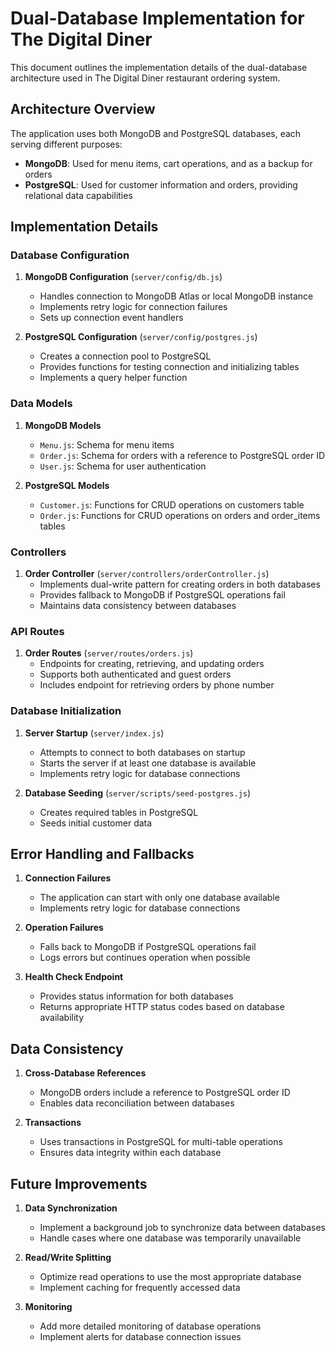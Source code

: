 # Dual-Database Implementation for The Digital Diner

This document outlines the implementation details of the dual-database architecture used in The Digital Diner restaurant ordering system.

## Architecture Overview

The application uses both MongoDB and PostgreSQL databases, each serving different purposes:

- **MongoDB**: Used for menu items, cart operations, and as a backup for orders
- **PostgreSQL**: Used for customer information and orders, providing relational data capabilities

## Implementation Details

### Database Configuration

1. **MongoDB Configuration** (`server/config/db.js`)
   - Handles connection to MongoDB Atlas or local MongoDB instance
   - Implements retry logic for connection failures
   - Sets up connection event handlers

2. **PostgreSQL Configuration** (`server/config/postgres.js`)
   - Creates a connection pool to PostgreSQL
   - Provides functions for testing connection and initializing tables
   - Implements a query helper function

### Data Models

1. **MongoDB Models**
   - `Menu.js`: Schema for menu items
   - `Order.js`: Schema for orders with a reference to PostgreSQL order ID
   - `User.js`: Schema for user authentication

2. **PostgreSQL Models**
   - `Customer.js`: Functions for CRUD operations on customers table
   - `Order.js`: Functions for CRUD operations on orders and order_items tables

### Controllers

1. **Order Controller** (`server/controllers/orderController.js`)
   - Implements dual-write pattern for creating orders in both databases
   - Provides fallback to MongoDB if PostgreSQL operations fail
   - Maintains data consistency between databases

### API Routes

1. **Order Routes** (`server/routes/orders.js`)
   - Endpoints for creating, retrieving, and updating orders
   - Supports both authenticated and guest orders
   - Includes endpoint for retrieving orders by phone number

### Database Initialization

1. **Server Startup** (`server/index.js`)
   - Attempts to connect to both databases on startup
   - Starts the server if at least one database is available
   - Implements retry logic for database connections

2. **Database Seeding** (`server/scripts/seed-postgres.js`)
   - Creates required tables in PostgreSQL
   - Seeds initial customer data

## Error Handling and Fallbacks

1. **Connection Failures**
   - The application can start with only one database available
   - Implements retry logic for database connections

2. **Operation Failures**
   - Falls back to MongoDB if PostgreSQL operations fail
   - Logs errors but continues operation when possible

3. **Health Check Endpoint**
   - Provides status information for both databases
   - Returns appropriate HTTP status codes based on database availability

## Data Consistency

1. **Cross-Database References**
   - MongoDB orders include a reference to PostgreSQL order ID
   - Enables data reconciliation between databases

2. **Transactions**
   - Uses transactions in PostgreSQL for multi-table operations
   - Ensures data integrity within each database

## Future Improvements

1. **Data Synchronization**
   - Implement a background job to synchronize data between databases
   - Handle cases where one database was temporarily unavailable

2. **Read/Write Splitting**
   - Optimize read operations to use the most appropriate database
   - Implement caching for frequently accessed data

3. **Monitoring**
   - Add more detailed monitoring of database operations
   - Implement alerts for database connection issues
